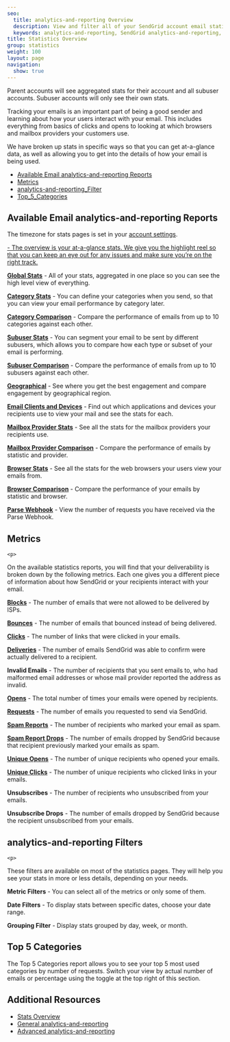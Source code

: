 ```yaml
---
seo:
  title: analytics-and-reporting Overview
  description: View and filter all of your SendGrid account email statistics.
  keywords: analytics-and-reporting, SendGrid analytics-and-reporting, analytics-and-reporting Overview, analytics-and-reporting UI
title: Statistics Overview
group: statistics
weight: 100
layout: page
navigation:
  show: true
---
```


<call-out>

Parent accounts will see aggregated stats for their account and all subuser accounts. Subuser accounts will only see their own stats.

</call-out>

<p>
Tracking your emails is an important part of being a good sender and learning about how your users interact with your email. This includes everything from basics of clicks and opens to looking at which browsers and mailbox providers your customers use.
</p>
<p>
We have broken up stats in specific ways so that you can get at-a-glance data, as well as allowing you to get into the details of how your email is being used.
</p>

- [Available Email analytics-and-reporting Reports](#-Available-Email-analytics-and-reporting-Reports)
- [Metrics](#-Metrics)
- [analytics-and-reporting_Filter](#-analytics-and-reporting-Filters)
- [Top_5_Categories](#-Top-5-Categories)

## 	Available Email analytics-and-reporting Reports
 	
<call-out>

The timezone for stats pages is set in your [account settings]({{root_url}}/help-support/account-and-settings/account/).

</call-out>

<p>
<strong><a href="#-analytics-and-reporting-Filters"Overview</a></strong> - The overview is your at-a-glance stats. We give you the highlight reel so that you can keep an eye out for any issues and make sure you’re on the right track.
</p><p>
<strong><a href="{{root_url}}/help-support/analytics-and-reporting/global/">Global Stats</a></strong> - All of your stats, aggregated in one place so you can see the high level view of everything.
</p><p>
<strong><a href="{{root_url}}/help-support/analytics-and-reporting/categories/">Category Stats</a></strong> - You can define your categories when you send, so that you can view your email performance by category later.
</p><p>
<strong><a href="{{root_url}}/help-support/analytics-and-reporting/category-comparison/">Category Comparison</a></strong> - Compare the performance of emails from up to 10 categories against each other.
</p><p>
<strong><a href="{{root_url}}/help-support/analytics-and-reporting/subuser/">Subuser Stats</a></strong> - You can segment your email to be sent by different subusers, which allows you to compare how each type or subset of your email is performing.
</p><p>
<strong><a href="{{root_url}}/help-support/analytics-and-reporting/subuser-comparison/">Subuser Comparison</a></strong> - Compare the performance of emails from up to 10 subusers against each other.
</p><p>
<strong><a href="{{root_url}}/help-support/analytics-and-reporting/geographic/">Geographical</a></strong> - See where you get the best engagement and compare engagement by geographical region.
</p><p>
<strong><a href="{{root_url}}/help-support/analytics-and-reporting/device/">Email Clients and Devices</a></strong> - Find out which applications and devices your recipients use to view your mail and see the stats for each.
</p><p>
<strong><a href="{{root_url}}/help-support/analytics-and-reporting/mailbox-provider/">Mailbox Provider Stats</a></strong> - See all the stats for the mailbox providers your recipients use.
</p><p>
<strong><a href="{{root_url}}/help-support/analytics-and-reporting/mailbox-provider-comparison/">Mailbox Provider Comparison</a></strong> - Compare the performance of emails by statistic and provider.
</p><p>
<strong><a href="{{root_url}}/help-support/analytics-and-reporting/browser/">Browser Stats</a></strong> - See all the stats for the web browsers your users view your emails from.
</p><p>
<strong><a href="{{root_url}}/help-support/analytics-and-reporting/browser-comparison/">Browser Comparison</a></strong> - Compare the performance of your emails by statistic and browser.
</p><p>
<strong><a href="{{root_url}}/help-support/analytics-and-reporting/inbound-parse/">Parse Webhook</a></strong> - View the number of requests you have received via the Parse Webhook.
</p>

## 	Metrics
 	<p>
On the available statistics reports, you will find that your deliverability is broken down by the following metrics. Each one gives you a different piece of information about how SendGrid or your recipients interact with your email.
</p>
<p>
<strong><a href="{{root_url}}/glossary/blocks/">Blocks</a></strong> - The number of emails that were not allowed to be delivered by ISPs.
</p><p>
  <strong><a href="{{root_url}}/glossary/bounces/">Bounces</a></strong> - The number of emails that bounced instead of being delivered.
</p><p>
  <strong><a href="{{root_url}}/glossary/clicks/">Clicks</a></strong> - The number of links that were clicked in your emails.
</p><p>
  <strong><a href="{{root_url}}/glossary/deliveries/">Deliveries</a></strong> - The number of emails SendGrid was able to confirm were actually delivered to a recipient.
</p><p>
  <strong>Invalid Emails</strong> - The number of recipients that you sent emails to, who had malformed email addresses or whose mail provider reported the address as invalid.
</p><p>
  <strong><a href="{{root_url}}/glossary/opens/">Opens</a></strong> - The total number of times your emails were opened by recipients.
</p><p>
  <strong><a href="{{root_url}}/glossary/request/">Requests</a></strong> - The number of emails you requested to send via SendGrid.
</p><p>
  <strong><a href="{{root_url}}/glossary/spam-reports/">Spam Reports</a></strong> - The number of recipients who marked your email as spam.
</p><p>
  <strong><a href="{{root_url}}/glossary/spam-reports/">Spam Report Drops</a></strong> - The number of emails dropped by SendGrid because that recipient previously marked your emails as spam.
</p><p>
  <strong><a href="{{root_url}}/glossary/opens/">Unique Opens</a></strong> - The number of unique recipients who opened your emails.
</p><p>
  <strong><a href="{{root_url}}/glossary/clicks/">Unique Clicks</a></strong> - The number of unique recipients who clicked links in your emails.
</p><p>
  <strong>Unsubscribes</strong> - The number of recipients who unsubscribed from your emails.
</p><p>
  <strong>Unsubscribe Drops</strong> - The number of emails dropped by SendGrid because the recipient unsubscribed from your emails.
</p>

## 	analytics-and-reporting Filters
 	<p>
These filters are available on most of the statistics pages. They will help you see your stats in more or less details, depending on your needs.
</p>

<p>
  <strong>Metric Filters</strong> - You can select all of the metrics or only some of them.
</p><p>
  <strong>Date Filters</strong> - To display stats between specific dates, choose your date range.
</p><p>
  <strong>Grouping Filter</strong> - Display stats grouped by day, week, or month.
</p>

## 	Top 5 Categories
 	
<p>
  The Top 5 Categories report allows you to see your top 5 most used categories by number of requests. Switch your view by actual number of emails or percentage using the toggle at the top right of this section.
</p>

## 	Additional Resources
 	
<ul>
  <li><a href="{{root_url}}/API_Reference/Web_API_v3/Stats/index.html" target="_blank">Stats Overview</a></li>
  <li><a href="{{root_url}}/API_Reference/Web_API/Statistics/index.html" target="_blank">General analytics-and-reporting</a></li>
  <li><a href="{{root_url}}/API_Reference/Web_API/Statistics/statistics_advanced.html" target="_blank">Advanced analytics-and-reporting</a></li>
</ul>
